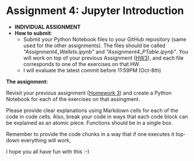 # Assignment 4: Jupyter Introduction

* **INDIVIDUAL ASSIGNMENT**
* **How to submit**: 
  - Submit your Python Notebook files to your GitHub repository (same used for the other assignments). The files should be called *"Assignment4_Wallets.ipynb"* and *"Assignment4_PTable.ipynb"*. You will work on top of your previous Assignment ([HW3](03_dictionary_list.md)), and each file corresponds to one of the exercises on that HW.
  - I will evaluate the latest commit before 11:59PM (Oct-8th)

**The assignment:**

Revisit your previous assignment ([Homework 3](03_dictionary_list.md)) and create a Python Notebook for each of the exercises on that assingment.

Please provide clear explanations using Markdown cells for each of the code in code cells. Also, break your code in ways that each code block can be explained as an atomic piece. Functions should be in a single box. 

Remember to provide the code chunks in a way that if one executes it top-down everything will work,

I hope you all have fun with this :-)
